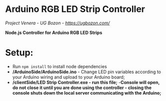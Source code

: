 # Arduino RGB LED Strip Controller
*Project Venera - UG Bozon - https://ugbozon.com/*

**Node.js Controller for Arduino RGB LED Strips**

# Setup:
- Run ``npm install`` to install node dependencies
- **/ArduinoSide/ArduinoSide.ino** - Change LED pin variables according to your Arduino wiring and upload to your Arduino board;
- **/clientSide/LED Strip Controller.exe - run this file;**
-**Console will open, do not close it until you are done using the controller - closing the console shuts down the local server communicating with the Arduino;**
